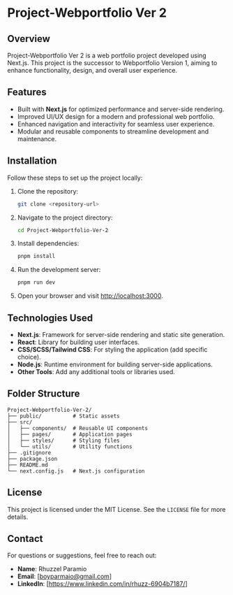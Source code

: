 # Project-Webportfolio Ver 2

## Overview
Project-Webportfolio Ver 2 is a web portfolio project developed using Next.js. This project is the successor to Webportfolio Version 1, aiming to enhance functionality, design, and overall user experience.

## Features
- Built with **Next.js** for optimized performance and server-side rendering.
- Improved UI/UX design for a modern and professional web portfolio.
- Enhanced navigation and interactivity for seamless user experience.
- Modular and reusable components to streamline development and maintenance.

## Installation
Follow these steps to set up the project locally:

1. Clone the repository:
   ```bash
   git clone <repository-url>
   ```

2. Navigate to the project directory:
   ```bash
   cd Project-Webportfolio-Ver-2
   ```

3. Install dependencies:
   ```bash
   pnpm install
   ```

4. Run the development server:
   ```bash
   pnpm run dev
   ```

5. Open your browser and visit [http://localhost:3000](http://localhost:3000).

## Technologies Used
- **Next.js**: Framework for server-side rendering and static site generation.
- **React**: Library for building user interfaces.
- **CSS/SCSS/Tailwind CSS**: For styling the application (add specific choice).
- **Node.js**: Runtime environment for building server-side applications.
- **Other Tools**: Add any additional tools or libraries used.

## Folder Structure
```plaintext
Project-Webportfolio-Ver-2/
├── public/          # Static assets
├── src/
│   ├── components/  # Reusable UI components
│   ├── pages/       # Application pages
│   ├── styles/      # Styling files
│   └── utils/       # Utility functions
├── .gitignore
├── package.json
├── README.md
└── next.config.js   # Next.js configuration
```

## License
This project is licensed under the MIT License. See the `LICENSE` file for more details.

## Contact
For questions or suggestions, feel free to reach out:
- **Name**: Rhuzzel Paramio
- **Email**: [boyparmaio@gmail.com]
- **LinkedIn**: [https://www.linkedin.com/in/rhuzz-6904b7187/]

